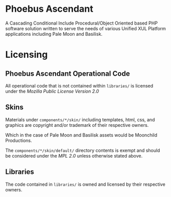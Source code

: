 Phoebus Ascendant
===
A Cascading Conditional Include Procedural/Object Oriented based PHP software solution written to serve the needs of various Unified XUL Platform applications including Pale Moon and Basilisk.

Licensing
===
Phoebus Ascendant Operational Code
---
All operational code that is not contained within `libraries/` is licensed under the *Mozilla Public License Version 2.0*

Skins
---
Materials under `components/*/skin/` including templates, html, css, and graphics are copyright and/or trademark of their respective owners.

Which in the case of Pale Moon and Basilisk assets would be Moonchild Productions.

The `components/*/skin/default/` directory contents is exempt and should be considered under the *MPL 2.0* unless otherwise stated above.

Libraries
---
The code contained in `libraries/` is owned and licensed by their respective owners.
